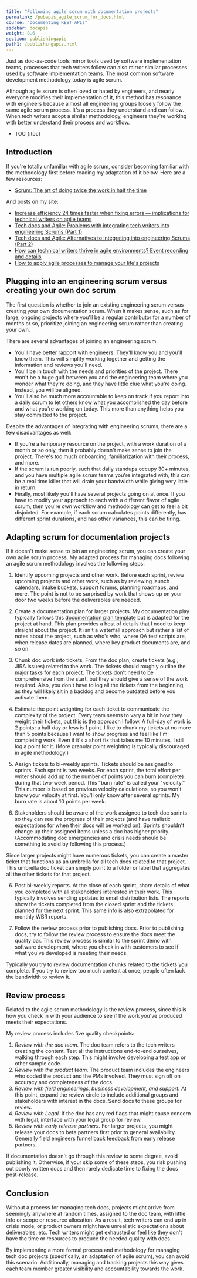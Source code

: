 ```yaml
---
title: "Following agile scrum with documentation projects"
permalink: /pubapis_agile_scrum_for_docs.html
course: "Documenting REST APIs"
sidebar: docapis
weight: 8.6
section: publishingapis
path1: /publishingapis.html
---
```


Just as doc-as-code tools mirror tools used by software implementation teams, processes that tech writers follow can also mirror similar processes used by software implementation teams. The most common software development methodology today is agile scrum.

Although agile scrum is often loved or hated by engineers, and nearly everyone modifies their implementation of it, this method has resonance with engineers because almost all engineering groups loosely follow the same agile scrum process. It's a process they understand and can follow. When tech writers adopt a similar methodology, engineers they're working with better understand their process and workflow.

* TOC
{:toc}

## Introduction

If you're totally unfamiliar with agile scrum, consider becoming familiar with the methodology first before reading my adaptation of it below. Here are a few resources:

* [Scrum: The art of doing twice the work in half the time](https://www.audible.com/pd/Scrum-Audiobook/B00NJ3WS9G?qid=1445953702&sr=1-1&ref=a_search_c4_1_1_srTtl)

And posts on my site:

* [Increase efficiency 24 times faster when fixing errors — implications for technical writers on agile teams](https://idratherbewriting.com/2015/10/27/fix-errors-fast-scrum-agile/)
* [Tech docs and Agile: Problems with integrating tech writers into engineering Scrums (Part 1)](https://idratherbewriting.com/2017/08/04/part1_when-agile-doesnt-work-technical-writers/)
* [Tech docs and Agile: Alternatives to integrating into engineering Scrums (Part 2)](https://idratherbewriting.com/2017/08/04/part2_alternatives-to-agile-scrum-for-tech-writers/#what-about-lean)
* [How can technical writers thrive in agile environments? Event recording and details](https://idratherbewriting.com/2016/09/20/thriving-in-agile-environments-as-technical-writers)
* [How to apply agile processes to manage your life's projects](https://idratherbewriting.com/2016/01/21/apply-agile-principles-to-personal-projects/)

## Plugging into an engineering scrum versus creating your own doc scrum

The first question is whether to join an existing engineering scrum versus creating your own documentation scrum. When it makes sense, such as for large, ongoing projects where you'll be a regular contributor for a number of months or so, prioritize joining an engineering scrum rather than creating your own.

There are several advantages of joining an engineering scrum:

* You'll have better rapport with engineers. They'll know you and you'll know them. This will simplify working together and getting the information and reviews you'll need.
* You'll be in touch with the needs and priorities of the project. There won't be a huge gulf between you and the engineering team where you wonder what they're doing, and they have little clue what you're doing. Instead, you will be aligned.
* You'll also be much more accountable to keep on track if you report into a daily scrum to let others know what you accomplished the day before and what you're working on today. This more than anything helps you stay committed to the project.

Despite the advantages of integrating with engineering scrums, there are a few disadvantages as well:

* If you're a temporary resource on the project, with a work duration of a month or so only, then it probably doesn't make sense to join the project. There's too much onboarding, familiarization with their process, and more.
* If the scrum is run poorly, such that daily standups occupy 30+ minutes, and you have multiple agile scrum teams you're integrated with, this can be a real time killer that will drain your bandwidth while giving very little in return.
* Finally, most likely you'll have several projects going on at once. If you have to modify your approach to each with a different flavor of agile scrum, then you're own workflow and methodology can get to feel a bit disjointed. For example, if each scrum calculates points differently, has different sprint durations, and has other variances, this can be tiring.

## Adapting scrum for documentation projects

If it doesn't make sense to join an engineering scrum, you can create your own agile scrum process. My adapted process for managing docs following an agile scrum methodology involves the following steps:

1. Identify upcoming projects and other work. Before each sprint, review upcoming projects and other work, such as by reviewing launch calendars, intake buckets, support forums, planning roadmaps, and more. The point is not to be surprised by work that shows up on your door two weeks before the deliverables are needed.

2. Create a documentation plan for larger projects. My documentation play typically follows this [documentation plan template](https://idratherbewriting.com/blog/documentation-project-plan-template/#documentation-plan-template) but is adapted for the project at hand. This plan provides a host of details that I need to keep straight about the project. It isn't a waterfall approach but rather a list of notes about the project, such as who's who, where QA test scripts are, when release dates are planned, where key product documents are, and so on.

2. Chunk doc work into tickets. From the doc plan, create tickets (e.g., JIRA issues) related to the work. The tickets should roughly outline the major tasks for each project. The tickets don't need to be comprehensive from the start, but they should give a sense of the work required. Also, you don't have to log all the tickets from the beginning, as they will likely sit in a backlog and become outdated before you activate them.

3.  Estimate the point weighting for each ticket to communicate the complexity of the project. Every team seems to vary a bit in how they weight their tickets, but this is the approach I follow. A full-day of work is 2 points; a half day or less is 1 point. I like to chunk my tickets at no more than 5 points because I want to show progress and feel like I'm completing work. Even if it's a short fix that takes me 10 minutes, I still log a point for it. (More granular point weighting is typically discouraged in agile methodology.)

5. Assign tickets to bi-weekly sprints. Tickets should be assigned to sprints. Each sprint is two weeks. For each sprint, the total effort per writer should add up to the number of points you can burn (complete) during that two-week period. This "burn rate" is called your "velocity." This number is based on previous velocity calculations, so you won't know your velocity at first. You'll only know after several sprints. My burn rate is about 10 points per week.

6.  Stakeholders should be aware of the work assigned to tech doc sprints so they can see the progress of their projects (and have realistic expectations for when their docs will be worked on). Sprints shouldn't change up their assigned items unless a doc has higher priority. (Accommodating doc emergencies and crisis needs should be something to avoid by following this process.)

Since larger projects might have numerous tickets, you can create a master ticket that functions as an umbrella for all tech docs related to that project. This umbrella doc ticket can simply point to a folder or label that aggregates all the other tickets for that project.

6. Post bi-weekly reports. At the close of each sprint, share details of what you completed with all stakeholders interested in their work. This typically involves sending updates to email distribution lists. The reports show the tickets completed from the closed sprint and the tickets planned for the next sprint. This same info is also extrapolated for monthly WBR reports.

7. Follow the review process prior to publishing docs. Prior to publishing docs, try to follow the review process to ensure the docs meet the quality bar. This review process is similar to the sprint demo with software development, where you check in with customers to see if what you've developed is meeting their needs.

Typically you try to review documentation chunks related to the tickets you complete. If you try to review too much content at once, people often lack the bandwidth to review it.

## Review process

Related to the agile scrum methodology is the review process, since this is how you check in with your audience to see if the work you've produced meets their expectations.

My review process includes five quality checkpoints:

1. *Review with the doc team.* The doc team refers to the tech writers creating the content. Test all the instructions end-to-end ourselves, walking through each step. This might involve developing a test app or other sample code.
2. *Review with the product team.* The product team includes the engineers who coded the product and the PMs involved. They must sign off on accuracy and completeness of the docs.
3. *Review with field engineerings, business development, and support.* At this point, expand the review circle to include additional groups and stakeholders with interest in the docs. Send docs to these groups for review.
4. *Review with Legal.* If the doc has any red flags that might cause concern with legal, interface with your legal group for review.
5. *Review with early release partners.* For larger projects, you might release your docs to beta partners first prior to general availability. Generally field engineers funnel back feedback from early release partners.

If documentation doesn't go through this review to some degree, avoid publishing it. Otherwise, if your skip some of these steps, you risk pushing out poorly written docs and then rarely dedicate time to fixing the docs post-release.

## Conclusion

Without a process for managing tech docs, projects might arrive from seemingly anywhere at random times, assigned to the doc team, with little info or scope or resource allocation. As a result, tech writers can end up in crisis mode, or product owners might have unrealistic expectations about deliverables, etc. Tech writers might get exhausted or feel like they don't have the time or resources to produce the needed quality with docs.

By implementing a more formal process and methodology for managing tech doc projects (specifically, an adaptation of agile scrum), you can avoid this scenario. Additionally, managing and tracking projects this way gives each team member greater visibility and accountability towards the work.
